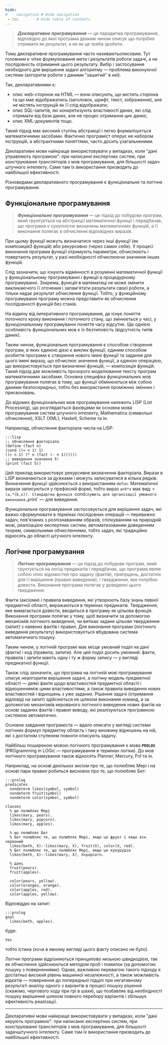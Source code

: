 ```yaml
---
hide:
#  - navigation # Hide navigation
 - toc        # Hide table of contents
---
```


> ***Декларативне програмування*** — це парадигма програмування, відповідно до якої програма деяким чином описує що потрібно отримати як результат, а не як це треба зробити.
 
Тому декларативне програмування часто називаютьописовим. 
Тут головним є чітке формулювання мети і результатів роботи задачі, а не послідовність отримання цього результату. Вибір і застосування необхідного для вирішення задачі алгоритму — проблема виконуючої системи (алгоритм роботи з даними "зашитий" в неї).

Так, декларативними є:
- опис web-сторінок на HTML — вони описують, що містить сторінка та що має відображатись (заголовок, шрифт, текст, зображення), але не містять інструкцій як її слід відображати; 
- опис SQL-запитів, які конкретизують властивості даних, які слід отримати від бази даних, але не процес отримання цих даних; 
- опис XML-документів тощо.

Такий підхід має високий ступінь абстракції і легко формалізується математичними засобами. Фактично програміст оперує не набором інструкцій, а абстрактними поняттями, часто досить узагальненими.

Декларативні мови найкраще використовувати у випадках, коли "дані управляють програмою": 
при написанні експертних систем, при конструюванні трансляторів з мов програмування, для більшості задач штучного інтелекту. Саме там їх використання призводить до найбільшої ефективності.

Різновидами декларативного програмування є функціональне та логічне програмування.

## Функціональне програмування

> ***Функціональне програмування*** — це підхід до побудови програм, який грунтується на абстракції математичної функції і передбачає, що програма є сукупністю визначень математичних функцій, а її виконання полягає в обчисленні відповідних виразів. 

При цьому функції можуть визначатися через інші функції 
(як композиція3 функцій) або рекурсивно (через самих себе). 
У процесі виконання програми функції отримують параметри, обчислюють і повертають результат, у разі необхідності обчислюючи значення інших функцій. 

Слід зазначити, що існують відмінності в розумінні математичної функції у функціональному програмуванні і функції в процедурному програмуванні. Зокрема, функція в математиці не може змінити викликаючого її оточення і запам'ятати результати своєї роботи, а тільки надає результат обчислення функції. Тобто, у функційному програмуванні програму можна представити як обчислення послідовності функцій без станів. 

На відміну від імперативного програмування, де існує поняття поточного кроку виконання і поточного стану, що змінюється у часі, у функціональному програмуванні поняття часу відсутнє. Ще однією особливість функціональних мов є їх безтиповість (відсутність типів даних). 

Таким чином, функціональне програмування є способом створення програм, в яких єдиною дією є виклик функції, єдиним способом розбиття програми є створення нового імені функції та задання для цього імені виразу, що обчислює значення функції, а єдиною операцією, що використовується при визначенні функцій, — композиція функцій. Такий підхід дає можливість прозорого моделювання тексту програм математичними засобами. Основна специфіка функціональних мов програмування полягає в тому, що функції обмінюються між собою даними безпосередньо, тобто без використання проміжних змінних і присвоювань. 

До відомих функціональних мов програмування належить LISP (List Processing), що розглядається фахівцями як основна мова програмування систем штучного інтелекту, Mathematica (символьні обчислення), XSLT (XML), Haskell, Scheme та ін. 

Наприклад, обчислення факторіала числа на LISP: 

	:::lisp
	;; обчислення факторіала
	(define (fact n)
	(cond ((= n 1) 1)
	((> n 1) (* n (fact (- n 1))))))
	;; виведення значення 5!
	(print (fact 5))

Цей приклад використовує рекурсивне визначення факторіала. Вирази в LISP визначаються за дужками і можуть записуватися в кілька рядків. Визначення функції здійснюється з використанням `defun`. Математичні вирази записуються у префіксній формі, тобто вираз `а+b*x` має вид: `+(а,*(b,х)). Стандартна функція `cond` служить для організації умовного виконання, `print` — для виведення. 

Функціональне програмування застосовується для вирішення задач, які важко сформулювати в термінах послідовних операцій — переважно задач, пов'язаних з розпізнаванням образів, спілкуванням на природній мові, реалізацією експертних систем, автоматизованим доведенням теорем, символьними обчисленнями, тобто задач, які традиційно відносять до області штучного інтелекту. 

## Логічне програмування

> ***Логічне програмування*** — це підхід до побудови програм, який грунтується на логіці предикатів і передбачає, що програма являє собою опис відомостей про задачу (фактів), припущень, достатніх для її вирішення (правил виведення), і твердження, яке потрібно довести. Виконання програми полягає у доведенні цього твердження.

Факти (аксіоми) і правила виведення, які утворюють базу знань певної предметної області, виражаються в термінах предикатів. Твердження, яке вимагається довести, вводиться в програму як цільова функція. Виконання програми полягає у тому, щоб визначити за допомогою механізмів логічного виведення, чи витікає задане цільове твердження (запит) з наявних фактів і правил. Для виконання програми (логічного виведення результату) використовується вбудована система автоматичного пошуку. 

Таким чином, у логічній програмі має місце умовний поділ на дані (факти) і код (правила, запити). Але цей поділ досить умовний: факти, правила і запити мають одну і ту ж форму запису — у вигляді предикатної функції. 

Також слід зазначити, що програма на логічній мові програмування описує неалгоритм вирішення задачі, а логічну модель предметної області — деякі факти щодо властивостей предметної області і відношенняміж цими властивостями, а також правила виведення нових властивостей і відношень з уже заданих. Рішення задачі (отримання відповіді на запит) здійснються не шляхом виконання команд, а за допомогою механізмів керованого логічного виведення нових фактів на основі заданих фактів і правил виводу, які реалізуються програмною системою автоматично. 

<!--
Це свідчить про декларативність мови логічного програмування, яка влучно виражена у формулі Р.Ковальского: «алгоритм = логіка + керування». 
-->

Основне завдання програміста — вдало описати у вигляді системи логічних формул предметну область і таку множину відношень на ній, які з достатнім ступенем повноти описують задачу. 

Найбільш поширеною мовою логічного програмування є мова ***`PROLOG`*** (PROgramming in LOGic — програмування в термінах логіки). До мов логічного програмування також відносять Planner, Mercury, Fril та ін. 

Наприклад, на основі декількох аксіом про те, що полюбляє Мері і на основі пари правил робиться висновок про те, що полюбляє Бет:

	:::prolog
	predicates
	  nondeterm likes(symbol, symbol)
	  nondeterm fruit(symbol)
	  nondeterm color(symbol, symbol)
	   
	clauses
	  % що полюбляє Мері
	  likes(mary, pears).
	  likes(mary, popcorn).
	  likes(mary, apples).

	  % що полюбляє Бет
	  % Бет полюбляє те, що полюбляє Мері, якщо це фрукт і якщо він червоний
	  likes(beth, X):-likes(mary, X), fruit(X), color(X, red).
	  % Бет полюбляє те, що полюбляє Мері, якщо це кукурудза
	  likes(beth, X):-likes(mary, X), X=popcorn.

	  % дані
	  fruit(pears).  
	  fruit(apples).

	  color(pears, yellow).
	  color(oranges, orange).
	  color(apples, red).
	  color(apples, yellow).

Відповіддю на запит:
 
	:::prolog
	goal
	  likes(beth, apples).
	  
буде: 

	Yes
	
тобто істина (хоча в явному вигляді цього факту описано не було). 

Логічні програми відрізняються принципово низькою швидкодією, так як обчислення здійснюються методом проб і помилок (за допомогою пошуку з поверненнями). Однак, важливою перевагою такого підходу є достатньо високий рівень машинної незалежності, а також можливість відкатів — повернення до попередньої підцілі при негативному результаті аналізу одного з варіантів в процесі пошуку рішення (скажімо, чергового ходу при грі в шахи), що позбавляє від необхідності пошуку вирішення шляхом повного перебору варіантів і збільшує ефективність реалізації. 

<hr>

Декларативні мови найкраще використовувати у випадках, коли "дані керують програмою": при написанні експертних систем, при конструюванні трансляторів з мов програмування, для більшості задачштучного інтелекту. Саме там їх використання призводить до найбільшої ефективності. 




	
	
	
	
	
	
	
	
	
	
	
	
	
	
	
	
	











<!-- https://studfiles.net/preview/5994723/ -->